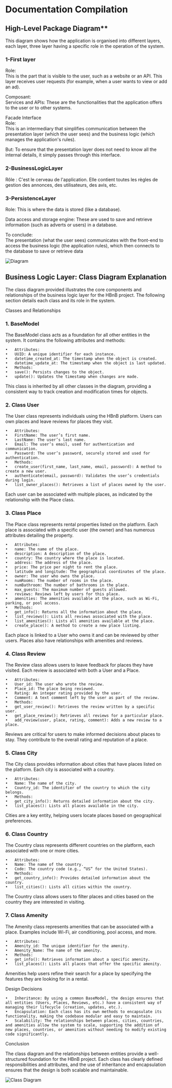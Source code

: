 # Documentation Compilation  

## High-Level Package Diagram**  

This diagram shows how the application is organised into different layers, each layer, three layer having a specific role in the operation of the system.  

### 1-First layer  

Role:  
This is the part that is visible to the user, such as a website or an API. This layer receives user requests (for example, when a user wants to view or add an ad).  

Composant:  
Services and APIs: These are the functionalities that the application offers to the user or to other systems.  

Facade Interface    
Role:  
This is an intermediary that simplifies communication between the presentation layer (which the user sees) and the business logic (which manages the application's rules).  

But: To ensure that the presentation layer does not need to know all the internal details, it simply passes through this interface.  

### 2-BusinessLogicLayer  
Rôle : C'est le cerveau de l'application. Elle contient toutes les règles de gestion des annonces, des utilisateurs, des avis, etc.  

### 3-PersistenceLayer  
Role: This is where the data is stored (like a database).  

Data access and storage engine: These are used to save and retrieve information (such as adverts or users) in a database.  

To conclude:  
The presentation (what the user sees) communicates with the front-end to access the business logic (the application rules), which then connects to the database to save or retrieve data  
 
![Diagram](https://github.com/sifir-gun/hbnb/blob/eeba3e5f449290f66c6564e47b415344677ab2e4/Diagram_task0.jpg?raw=true)



## Business Logic Layer: Class Diagram Explanation

The class diagram provided illustrates the core components and relationships of the business logic layer for the HBnB project. The following section details each class and its role in the system.

Classes and Relationships

### 1. BaseModel

The BaseModel class acts as a foundation for all other entities in the system. It contains the following attributes and methods:

	•	Attributes:
	•	UUID: A unique identifier for each instance.
	•	datetime_created_at: The timestamp when the object is created.
	•	datetime_update_at: The timestamp when the object is last updated.
	•	Methods:
	•	save(): Persists changes to the object.
	•	update(): Updates the timestamp when changes are made.

This class is inherited by all other classes in the diagram, providing a consistent way to track creation and modification times for objects.

### 2. Class User

The User class represents individuals using the HBnB platform. Users can own places and leave reviews for places they visit.

	•	Attributes:
	•	FirstName: The user’s first name.
	•	LastName: The user’s last name.
	•	Email: The user’s email, used for authentication and communication.
	•	Password: The user’s password, securely stored and used for authentication.
	•	Methods:
	•	create_user(first_name, last_name, email, password): A method to create a new user.
	•	authenticate(email, password): Validates the user’s credentials during login.
	•	list_owner_places(): Retrieves a list of places owned by the user.

Each user can be associated with multiple places, as indicated by the relationship with the Place class.

### 3. Class Place

The Place class represents rental properties listed on the platform. Each place is associated with a specific user (the owner) and has numerous attributes detailing the property.

	•	Attributes:
	•	name: The name of the place.
	•	description: A description of the place.
	•	country: The country where the place is located.
	•	address: The address of the place.
	•	price: The price per night to rent the place.
	•	latitude and longitude: The geographical coordinates of the place.
	•	owner: The user who owns the place.
	•	numRooms: The number of rooms in the place.
	•	numBathroom: The number of bathrooms in the place.
	•	max_guests: The maximum number of guests allowed.
	•	reviews: Reviews left by users for this place.
	•	amenities: The amenities available at the place, such as Wi-Fi, parking, or pool access.
	•	Methods:
	•	get_info(): Returns all the information about the place.
	•	list_reviews(): Lists all reviews associated with the place.
	•	list_amenities(): Lists all amenities available at the place.
	•	create_place(): A method to create a new place listing.

Each place is linked to a User who owns it and can be reviewed by other users. Places also have relationships with amenities and reviews.

### 4. Class Review

The Review class allows users to leave feedback for places they have visited. Each review is associated with both a User and a Place.

	•	Attributes:
	•	User_id: The user who wrote the review.
	•	Place_id: The place being reviewed.
	•	Rating: An integer rating provided by the user.
	•	Comment: A text comment left by the user as part of the review.
	•	Methods:
	•	get_user_review(): Retrieves the review written by a specific user.
	•	get_place_review(): Retrieves all reviews for a particular place.
	•	add_review(user, place, rating, comment): Adds a new review to a place.

Reviews are critical for users to make informed decisions about places to stay. They contribute to the overall rating and reputation of a place.

### 5. Class City

The City class provides information about cities that have places listed on the platform. Each city is associated with a country.

	•	Attributes:
	•	Name: The name of the city.
	•	Country_id: The identifier of the country to which the city belongs.
	•	Methods:
	•	get_city_info(): Returns detailed information about the city.
	•	list_places(): Lists all places available in the city.

Cities are a key entity, helping users locate places based on geographical preferences.

### 6. Class Country

The Country class represents different countries on the platform, each associated with one or more cities.

	•	Attributes:
	•	Name: The name of the country.
	•	Code: The country code (e.g., “US” for the United States).
	•	Methods:
	•	get_country_info(): Provides detailed information about the country.
	•	list_cities(): Lists all cities within the country.

The Country class allows users to filter places and cities based on the country they are interested in visiting.

### 7. Class Amenity

The Amenity class represents amenities that can be associated with a place. Examples include Wi-Fi, air conditioning, pool access, and more.

	•	Attributes:
	•	Amenity_id: The unique identifier for the amenity.
	•	Amenity_Name: The name of the amenity.
	•	Methods:
	•	get_info(): Retrieves information about a specific amenity.
	•	list_places(): Lists all places that offer the specific amenity.

Amenities help users refine their search for a place by specifying the features they are looking for in a rental.

Design Decisions

	•	Inheritance: By using a common BaseModel, the design ensures that all entities (Users, Places, Reviews, etc.) have a consistent way of managing their lifecycle (creation, updates, etc.).
	•	Encapsulation: Each class has its own methods to encapsulate its functionality, making the codebase modular and easy to maintain.
	•	Scalability: The relationships between places, cities, countries, and amenities allow the system to scale, supporting the addition of new places, countries, or amenities without needing to modify existing code significantly.

Conclusion

The class diagram and the relationships between entities provide a well-structured foundation for the HBnB project. Each class has clearly defined responsibilities and attributes, and the use of inheritance and encapsulation ensures that the design is both scalable and maintainable.

![Class Diagram](https://github.com/sifir-gun/hbnb/blob/aa50198265c2c33e0ecd0a5e55800893924ae916/Diagramm_De_Class.png?raw=true)